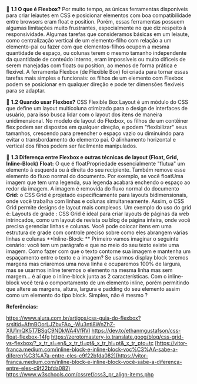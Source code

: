 🔹 **1.1 O que é Flexbox?**
    Por muito tempo, as únicas  ferramentas disponíveis para criar leiautes em CSS e posicionar  elementos com boa compatibilidade entre browsers eram float e position.  Porém, essas ferramentas possuem algumas limitações muito frustrantes,  especialmente no que diz respeito à responsividade. Algumas tarefas que  consideramos básicas em um leiaute, como centralização vertical de um  elemento-filho com relação a um elemento-pai ou fazer com que  elementos-filhos ocupem a mesma quantidade de espaço, ou colunas terem o mesmo tamanho independente da quantidade de conteúdo interno, eram  impossíveis ou muito difíceis de serem manejadas com floats ou position, ao menos de forma prática e flexível. A ferramenta Flexbox (de Flexible Box) foi criada para tornar essas tarefas mais simples e funcionais: os filhos de um elemento com Flexbox podem se posicionar em qualquer  direção e pode ter dimensões flexíveis para se adaptar.

🔹 **1.2 Quando usar Flexbox?**
    CSS Flexible Box Layout é um módulo do CSS que define um layout  multicoluna otimizado para o design de interfaces de usuário, para isso  busca lidar com o layout dos itens de maneira unidimensional. No modelo  de layout do Flexbox, os filhos de um contêiner flex podem ser dispostos em qualquer direção, e podem "flexibilizar" seus tamanhos, crescendo  para preencher o espaço vazio ou diminuindo para evitar o  transbordamento do elemento pai. O alinhamento horizontal e vertical dos filhos podem ser facilmente manipulados.

🔹 **1.3 Diferença entre Flexbox e outras técnicas de layout (Float, Grid, Inline-Block)**
    **Float:**
O que é floatPropriedade essencialmente "flutua" um elemento à esquerda ou à direita do seu recipiente.
Também remove esse elemento do fluxo normal do documento. Por exemplo, se você floatUma imagem que tem uma legenda, sua legenda acabará enchendo o  espaço ao redor da imagem. A imagem é removida do fluxo normal do  documento
    **Grid:** 
o CSS Grid é projetado especificamente para  layouts bidimensionais, onde você trabalha com linhas e colunas  simultaneamente. Assim, o CSS Grid permite designs de layout mais  complexos.
Um exemplo do uso do grid é:
Layouts de grade : CSS  Grid é ideal para criar layouts de páginas da web intrincados, como um  layout de revista ou blog de página inteira, onde você precisa gerenciar linhas e colunas. Você pode colocar itens em uma estrutura de grade com controle preciso sobre como eles abrangem várias linhas e colunas
    **Inline-Block: **
Primeiro vamos imaginar o seguinte cenário: você tem um parágrafo e que no meio  do seu texto existe uma imagem. Como fazer com que o texto contorne sua  imagem e mantenha um espaçamento entre o texto e a imagem? Se usarmos  display block teremos margens mas criaremos uma nova linha e ocuparemos  100% de largura, mas se usarmos inline teremos o elemento na mesma linha mas sem margem… é aí que o inline-block junta as 2 características.
Com o inline-block você terá o comportamento de um elemento inline, porém  permitindo que altere as margens, altura, largura e padding do seu  elemento assim como um elemento do tipo block. Simples, não é mesmo ?


**Referências:**

https://www.alura.com.br/artigos/css-guia-do-flexbox?srsltid=AfmBOorLJZbvFAo_-Wu3ntl8WnZhZ-XlU1mQK5T7BSqC9NDkWA4VfRVI
https://dev.to/ethanmgustafson/css-float-flexbox-14fg
https://zerotomastery-io.translate.goog/blog/css-grid-vs-flexbox/?_x_tr_sl=en&_x_tr_tl=pt&_x_tr_hl=pt&_x_tr_pto=tc
[https://vitor-franca.medium.com/inline-block-e-inline-block-voc%C3%AA-sabe-a-diferen%C3%A7a-entre-eles-c9f22bfda082](https://vitor-franca.medium.com/inline-block-e-inline-block-você-sabe-a-diferença-entre-eles-c9f22bfda082)
https://www.w3schools.com/cssref/css3_pr_align-items.php

